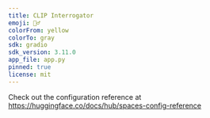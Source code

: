 ```yaml
---
title: CLIP Interrogator
emoji: 🕵️‍♂️
colorFrom: yellow
colorTo: gray
sdk: gradio
sdk_version: 3.11.0
app_file: app.py
pinned: true
license: mit
---
```


Check out the configuration reference at https://huggingface.co/docs/hub/spaces-config-reference
